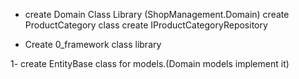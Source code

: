* create Domain Class Library (ShopManagement.Domain)
create ProductCategory class
create IProductCategoryRepository


* Create 0_framework class library

1- create EntityBase class for models.(Domain models implement it)
